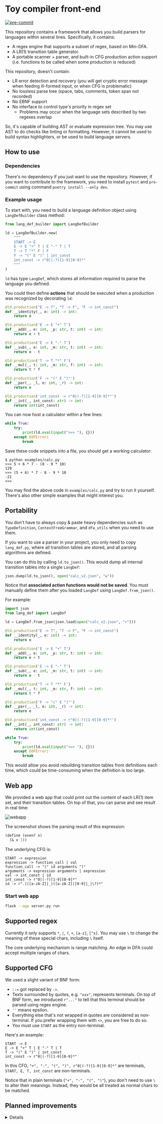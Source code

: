 # Toy compiler front-end

[![pre-commit](https://github.com/medioqrity/Compiler-Frontend/actions/workflows/pre-commit.yml/badge.svg)](https://github.com/medioqrity/Compiler-Frontend/actions/workflows/pre-commit.yml)

This repository contains a framework that allows you build parsers for languages within several lines. Specifically, it contains:

- A regex engine that supports a subset of regex, based on Min-DFA.
- A LR(1) transition table generator.
- A portable scanner + parser, and built-in CFG production action support (i.e. functions to be called when some production is reduced)

This repository, doesn't contain:

- LR error detection and recovery (you will get cryptic error message when feeding ill-formed input, or when CFG is problematic)
- No lossless parse tree (space, tabs, comments, token span not recorded)
- No EBNF support
- No interface to control type's priority in regex set
  - Problems may occur when the language sets described by two regexes overlap

So, it's capable of building AST or evaluate expression tree. You may use AST to do checks like linting or formatting. However, it cannot be used to build syntax highlighters, or be used to build language servers.

## How to use

### Dependencies

There's no dependency if you just want to use the repository. However, if you want to contribute to the framework, you need to install `pytest` and `pre-commit` using command `poetry install --only dev`.

### Example usage

To start with, you need to build a language definition object using `LangDefBuilder` class method:

```python
from lang_def_builder import LangDefBuilder

ld = LangDefBuilder.new(
    """
    START -> E
    E -> E "+" T | E "-" T | T
    T -> T "*" F | F
    F -> "(" E ")" | int_const
    int_const -> r"0|(-?)[1-9][0-9]*"
    """
)
```

`ld` has type `LangDef`, which stores all information required to parse the language you defined.

You could then define **actions** that should be executed when a production was recognized by decorating `ld`:

```python
@ld.production("E -> T", "T -> F", "F -> int_const")
def __identity(_, e: int) -> int:
    return e

@ld.production('E -> E "+" T')
def __add(_, e: int, _p: str, t: int) -> int:
    return e + t

@ld.production('E -> E "-" T')
def __sub(_, e: int, _m: str, t: int) -> int:
    return e - t

@ld.production('T -> T "*" F')
def __mul(_, t: int, _m: str, f: int) -> int:
    return t * f

@ld.production('F -> "(" E ")"')
def __par(_, _l, e: int, _r) -> int:
    return e

@ld.production('int_const -> r"0|(-?)[1-9][0-9]*"')
def __int(_, int_const: str) -> int:
    return int(int_const)
```

You can now host a calculator within a few lines:

```python
while True:
    try:
        print(ld.eval(input(">>> "), {}))
    except EOFError:
        break
```

Save these code snippets into a file, you should get a working calculator:

```
$ python examples/calc.py
>>> 5 + 6 * 7 - (8 - 9 * 10)
129
>>> (5 + 6) * 7 - 8 - 9 * 10
-21
>>>
```

You may find the above code in `examples/calc.py` and try to run it yourself. There's also other simple examples that might interest you.

## Portability

You don't have to always copy & paste heavy dependencies such as `TypeDefinition`, `ContextFreeGrammar`, and `dfa_utils` when you need to use them.

If you want to use a parser in your project, you only need to copy `lang_def.py`, where all transition tables are stored, and all parsing algorithms are defined.

You can do this by calling `ld.to_json()`. This would dump all internal transition tables into a single `LangDef`:

```python
json.dump(ld.to_json(), open("calc_v2.json", "w"))
```

Notice that **associated action functions would not be saved**. You must manually define them after you loaded `LangDef` using `LangDef.from_json()`.

For example:

```python
import json
from lang_def import LangDef

ld = LangDef.from_json(json.load(open("calc_v2.json", "r")))

@ld.production("E -> T", "T -> F", "F -> int_const")
def __identity(_, e: int) -> int:
    return e

@ld.production('E -> E "+" T')
def __add(_, e: int, _p: str, t: int) -> int:
    return e + t

@ld.production('E -> E "-" T')
def __sub(_, e: int, _m: str, t: int) -> int:
    return e - t

@ld.production('T -> T "*" F')
def __mul(_, t: int, _m: str, f: int) -> int:
    return t * f

@ld.production('F -> "(" E ")"')
def __par(_, _l, e: int, _r) -> int:
    return e

@ld.production('int_const -> r"0|(-?)[1-9][0-9]*"')
def __int(_, int_const: str) -> int:
    return int(int_const)

while True:
    try:
        print(ld.eval(input(">>> "), {}))
    except EOFError:
        break
```

This would allow you avoid rebuilding transition tables from definitions each time, which could be time-consuming when the definition is too large.

## Web app

We provided a web app that could print out the content of each LR(1) item set, and their transition tables. On top of that, you can parse and see result in real time:

![webapp](webapp.svg)

The screenshot shows the parsing result of this expression:

```lisp
(define (even? x)
  (& x 1))
```

The underlying CFG is:

```
START -> expression
expression -> function_call | val
function_call -> "(" id arguments ")"
arguments -> expression arguments | expression
val -> int_const | id
int_const -> r"0|(-?)[1-9][0-9]*"
id -> r".|([a-zA-Z]|_)([a-zA-Z]|[0-9]|_|\?)*"
```

### Start web app

```bash
flask --app server.py run
```

## Supported regex

Currently it only supports `*`, `|`, `?`, `+`, `[a-z]`, `[^x]`. You may use `\` to change the meaning of these special chars, including `\` itself.

The core underlying mechanism is range matching. An edge in DFA could accept multiple ranges of chars.

## Supported CFG

We used a slight variant of BNF form:
- `::=` got replaced by `->`.
- Texts surrounded by quotes, e.g. `"xxx"`, represents terminals. On top of BNF form, we introduced `r"..."` to tell that this terminal should be parsed using regex engine.
- `''` means epsilon.
- Everything else that's not wrapped in quotes are considered as non-terminal. If you prefer wrapping them with `<>`, you are free to do so.
- You must use `START` as the entry non-terminal.

Here's an example:

```
START -> E
E -> E "+" T | E "-" T | T
T -> "(" E ")" | int_const
int_const -> r"0|(-?)[1-9][0-9]*"
```

In this CFG, `"+", "-", "(", ")", r"0|(-?)[1-9][0-9]*"` are terminals, `START, E, T, int_const` are non-terminals.

Notice that in plain terminals (`"+", "-", "(", ")"`), you don't need to use `\` to alter their meanings. Instead, they would be all treated as normal chars to be matched.

## Planned improvements

<details>

- [x] Rewrite lexer using DFA instead of NFA-based `re`
  - [x] Impl regex parser that generates NFA
    - [x] `*`
    - [x] `|`
    - [x] `?`
    - [x] `()`
    - [x] `+` (requires impl `Copy` trait for `FiniteAutomata`)
    - [x] `\`
    - [x] `[x-x]`
    - [x] `.`
  - [x] Impl NFA to DFA algo
    - [x] Add tests
  - [x] Impl minimize DFA algo
    - [x] Add tests
  - [x] Write a hash function that encodes the structural information of arbitrary finite automata for auto tests
  - [x] Implement a lexer that's based on DFA
  - [x] Add FA serialization & de-serialization
  - [x] Add accept state id propagation & merge for faster scanning
- [x] Migrate to typed python
- [x] Make parser a module (now it's `LangDef`)
- [x] Optimize parser memory usage by eliminating building actual parse tree
- [x] Add unit tests for each module
- [x] (Cancelled) ~~Define interfaces for CFG parser & implement other parsers (LL1, etc)~~
- [ ] Improve `ContextFreeGrammar.from_string` parser, make it support `r"[^ ]*"`
- [ ] Further optimize the performance of `LangDef`
- [ ] Add parser generator
- Web app optimizations:
  - [x] (Cancelled) ~~Add custom `TypeDefinition` to web app~~
    You don't have to provide a separate type definition file now
  - [ ] Add example `TypeDefinition` and `ContextFreeGrammar` to web app
- Language definition QOL issues:
  - [x] Unify `TypeDefinition` and `ContextFreeGrammar` into one file (CFG section, typedef section)
    Note: not by dividing into sections, but by integrating literals into CFG
  - [x] Remove boilerplate definitions in `typedef`, i.e. things don't need regex power (e.g. `public public`, `( \(`)
  - [x] (Cancelled) ~~Make `ContextFreeGrammar` support BNF notation (or maybe extended BNF?)~~
    - My personal preference is `->` over `::=`; I also need regex support
    - Adding brackets, like `<non_terminal>`, is supported as long as they don't contain space
- [x] Move `simpleSQL` and `simpleJava` to other repositories
  - [ ] For `simpleSQL`, implement an operator-based sql engine in a separate project
  - [ ] For `simpleJava`, implement IR passes & maybe generate LLVM IRs in a separate project
    - [ ] control flow graph generation?
    - [ ] SSA generation?
    - [ ] Partial redundancy elimination?
- [x] (Cancelled) ~~Add CLI support for generating a standalone front end parser (.py) given type definition, CFG definition, and tree action.~~
  - Already fulfilled by `LangDef` class.

</details>
